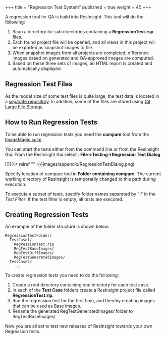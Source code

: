 +++
title = "Regression Test System"
published = true
weight = 40
+++

A regression tool for QA is build into ResInsight. This tool will do the following: 

1. Scan a directory for sub directories containing a **RegressionTest.rsp** files. 
2. Each found project file will be opened, and all views in this project will be exported as snapshot images to file.
3. When snapshot images from all projects are completed, difference images based on generated and QA-approved images are computed. 
4. Based on these three sets of images, an HTML report is created and automatically displayed.

## Regression Test Files
As the model size of some test files is quite large, the test data is located in a [separate repository](https://github.com/OPM/ResInsight-regression-test). In addition, some of the files are stored using [Git Large File Storage](https://git-lfs.github.com/).

## How to Run Regression Tests

To be able to run regression tests you need the **compare** tool from the [ImageMagic suite](http://www.imagemagick.org/script/compare.php).

You can start the tests either from the command line or from the ResInsight Gui.
From the ResInsight Gui select : **File->Testing->Regression Test Dialog**

![]({{< relref "" >}}images/appendix/RegressionTestDialog.png)

Specify location of compare tool in **Folder containing compare**. The current working directory of ResInsight is temporarily changed to this path during execution.

To execute a subset of tests, specify folder names separated by ";" in the *Test Filter*. If the test filter is empty, all tests are executed.

## Creating Regression Tests

An example of the folder structure is shown below:

	RegressionTestFolder/
	  TestCase1/
	    RegressionTest.rip
	    RegTestBaseImages/
	    RegTestDiffImages/
	    RegTestGeneratedImages/
	  TestCase2/
	    ...

To create regression tests you need to do the following:

1. Create a root directory containing one directory for each test case. 
2. In each of the **Test Case** folders create a ResInsight project file called **RegressionTest.rip**.
3. Run the regression test for the first time, and thereby creating images that can be used as Base images.
4. Rename the generated RegTestGeneratedImages/ folder to RegTestBaseImages/

Now you are all set to test new releases of ResInsight towards your own Regression tests.
